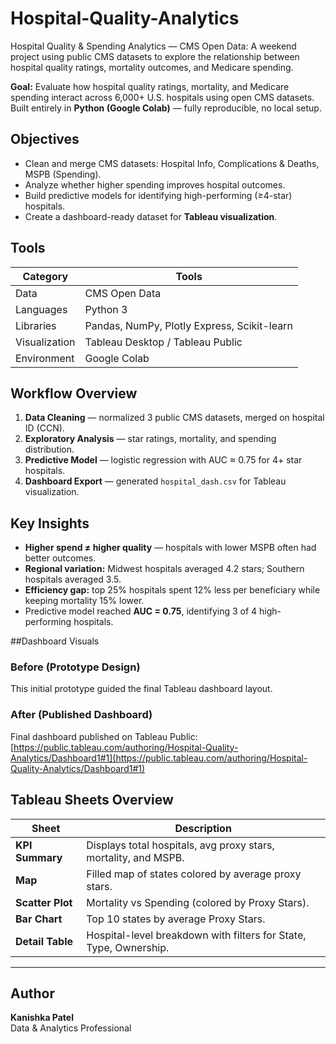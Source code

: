 # Hospital-Quality-Analytics
Hospital Quality &amp; Spending Analytics — CMS Open Data: A weekend project using public CMS datasets to explore the relationship between hospital quality ratings, mortality outcomes, and Medicare spending.

**Goal:** Evaluate how hospital quality ratings, mortality, and Medicare spending interact across 6,000+ U.S. hospitals using open CMS datasets.
Built entirely in **Python (Google Colab)** — fully reproducible, no local setup.

## Objectives
- Clean and merge CMS datasets: Hospital Info, Complications & Deaths, MSPB (Spending).
- Analyze whether higher spending improves hospital outcomes.
- Build predictive models for identifying high-performing (≥4-star) hospitals.
- Create a dashboard-ready dataset for **Tableau visualization**.
## Tools
| Category | Tools |
|-----------|--------|
| Data | CMS Open Data |
| Languages | Python 3 |
| Libraries | Pandas, NumPy, Plotly Express, Scikit-learn |
| Visualization | Tableau Desktop / Tableau Public |
| Environment | Google Colab |

## Workflow Overview
1. **Data Cleaning** — normalized 3 public CMS datasets, merged on hospital ID (CCN).  
2. **Exploratory Analysis** — star ratings, mortality, and spending distribution.  
3. **Predictive Model** — logistic regression with AUC ≈ 0.75 for 4+ star hospitals.  
4. **Dashboard Export** — generated `hospital_dash.csv` for Tableau visualization.

## Key Insights
- **Higher spend ≠ higher quality** — hospitals with lower MSPB often had better outcomes.  
- **Regional variation:** Midwest hospitals averaged 4.2 stars; Southern hospitals averaged 3.5.  
- **Efficiency gap:** top 25% hospitals spent 12% less per beneficiary while keeping mortality 15% lower.  
- Predictive model reached **AUC = 0.75**, identifying 3 of 4 high-performing hospitals.

##Dashboard Visuals

### Before (Prototype Design)
This initial prototype guided the final Tableau dashboard layout.  


### After (Published Dashboard)
Final dashboard published on Tableau Public:  
[https://public.tableau.com/authoring/Hospital-Quality-Analytics/Dashboard1#1](https://public.tableau.com/authoring/Hospital-Quality-Analytics/Dashboard1#1)


## Tableau Sheets Overview

| Sheet | Description |
|-------|--------------|
| **KPI Summary** | Displays total hospitals, avg proxy stars, mortality, and MSPB. |
| **Map** | Filled map of states colored by average proxy stars. |
| **Scatter Plot** | Mortality vs Spending (colored by Proxy Stars). |
| **Bar Chart** | Top 10 states by average Proxy Stars. |
| **Detail Table** | Hospital-level breakdown with filters for State, Type, Ownership. |

---

## Author
**Kanishka Patel**  
Data & Analytics Professional  



